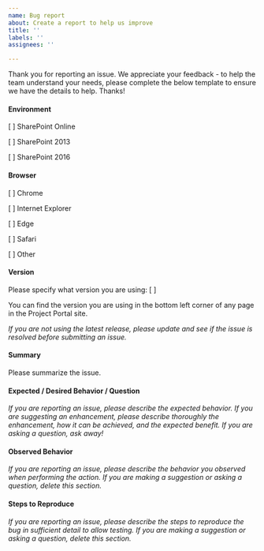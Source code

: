 ```yaml
---
name: Bug report
about: Create a report to help us improve
title: ''
labels: ''
assignees: ''

---
```


Thank you for reporting an issue. We appreciate your feedback - to help the team understand your needs, please complete the below template to ensure we have the details to help. Thanks!

#### Environment

[ ] SharePoint Online

[ ] SharePoint 2013

[ ] SharePoint 2016

#### Browser

[ ] Chrome

[ ] Internet Explorer

[ ] Edge

[ ] Safari

[ ] Other

#### Version

Please specify what version you are using: [ ]

You can find the version you are using in the bottom left corner of any page in the Project Portal site.

_If you are not using the latest release, please update and see if the issue is resolved before submitting an issue._

#### Summary

Please summarize the issue.

#### Expected / Desired Behavior / Question

_If you are reporting an issue, please describe the expected behavior. If you are suggesting an enhancement, please describe thoroughly the enhancement, how it can be achieved, and the expected benefit. If you are asking a question, ask away!_

#### Observed Behavior

_If you are reporting an issue, please describe the behavior you observed when performing the action. If you are making a suggestion or asking a question, delete this section._

#### Steps to Reproduce

_If you are reporting an issue, please describe the steps to reproduce the bug in sufficient detail to allow testing. If you are making
a suggestion or asking a question, delete this section._
